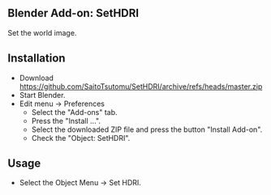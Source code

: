 ## Blender Add-on: SetHDRI

Set the world image.

## Installation

- Download https://github.com/SaitoTsutomu/SetHDRI/archive/refs/heads/master.zip
- Start Blender.
- Edit menu -> Preferences
  - Select the "Add-ons" tab.
  - Press the "Install ...".
  - Select the downloaded ZIP file and press the button "Install Add-on".
  - Check the "Object: SetHDRI".

## Usage

- Select the Object Menu -> Set HDRI.
